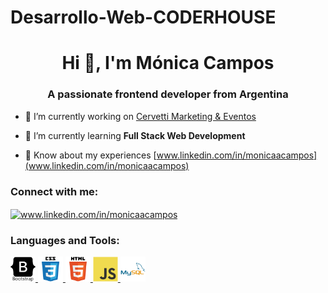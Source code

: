# Desarrollo-Web-CODERHOUSE
<h1 align="center">Hi 👋, I'm Mónica Campos</h1>
<h3 align="center">A passionate frontend developer from Argentina</h3>

- 🔭 I’m currently working on [Cervetti Marketing & Eventos](https://monikcampos.github.io/Desarrollo-Web-CODER/index.html)

- 🌱 I’m currently learning **Full Stack Web Development**

- 📄 Know about my experiences [www.linkedin.com/in/monicaacampos](www.linkedin.com/in/monicaacampos)

<h3 align="left">Connect with me:</h3>
<p align="left">
<a href="https://linkedin.com/in/www.linkedin.com/in/monicaacampos" target="blank"><img align="center" src="https://raw.githubusercontent.com/rahuldkjain/github-profile-readme-generator/master/src/images/icons/Social/linked-in-alt.svg" alt="www.linkedin.com/in/monicaacampos" height="30" width="40" /></a>
</p>

<h3 align="left">Languages and Tools:</h3>
<p align="left"> <a href="https://getbootstrap.com" target="_blank" rel="noreferrer"> <img src="https://raw.githubusercontent.com/devicons/devicon/master/icons/bootstrap/bootstrap-plain-wordmark.svg" alt="bootstrap" width="40" height="40"/> </a> <a href="https://www.w3schools.com/css/" target="_blank" rel="noreferrer"> <img src="https://raw.githubusercontent.com/devicons/devicon/master/icons/css3/css3-original-wordmark.svg" alt="css3" width="40" height="40"/> </a> <a href="https://www.w3.org/html/" target="_blank" rel="noreferrer"> <img src="https://raw.githubusercontent.com/devicons/devicon/master/icons/html5/html5-original-wordmark.svg" alt="html5" width="40" height="40"/> </a> <a href="https://developer.mozilla.org/en-US/docs/Web/JavaScript" target="_blank" rel="noreferrer"> <img src="https://raw.githubusercontent.com/devicons/devicon/master/icons/javascript/javascript-original.svg" alt="javascript" width="40" height="40"/> </a> <a href="https://www.mysql.com/" target="_blank" rel="noreferrer"> <img src="https://raw.githubusercontent.com/devicons/devicon/master/icons/mysql/mysql-original-wordmark.svg" alt="mysql" width="40" height="40"/> </a> </p>